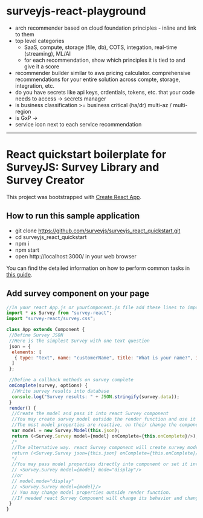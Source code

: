 # surveyjs-react-playground

- arch recommender based on cloud foundation principles - inline and link to them
- top level categories
  - SaaS, compute, storage (file, db), COTS, integation, real-time (streaming), ML/AI
  - for each recommendation, show which principles it is tied to and give it a score
- recommender builder similar to aws pricing calculator.  comprehensive recommendations for your entire solution across compte, storage, integration, etc.
- do you have secrets like api keys, crdentials, tokens, etc. that your code needs to access -> secrets manager
- is business classification >= business critical (ha/dr) multi-az / multi-region
- is GxP -> 
- service icon next to each service recommendation

---

# React quickstart boilerplate for SurveyJS: Survey Library and Survey Creator 

This project was bootstrapped with [Create React App](https://github.com/facebookincubator/create-react-app).

## How to run this sample application
 - git clone https://github.com/surveyjs/surveyjs_react_quickstart.git
 - cd surveyjs_react_quickstart
 - npm i
 - npm start
 - open http://localhost:3000/ in your web browser



You can find the detailed information on how to perform common tasks in [this guide](https://github.com/facebookincubator/create-react-app/blob/master/packages/react-scripts/template/README.md).

## Add survey component on your page
```JavaScript
//In your react App.js or yourComponent.js file add these lines to import
import * as Survey from "survey-react";
import "survey-react/survey.css";

class App extends Component {
 //Define Survey JSON
 //Here is the simplest Survey with one text question
 json = {
  elements: [
   { type: "text", name: "customerName", title: "What is your name?", isRequired: true}
  ]
 };

 //Define a callback methods on survey complete
 onComplete(survey, options) {
  //Write survey results into database
  console.log("Survey results: " + JSON.stringify(survey.data));
 }
 render() {
  //Create the model and pass it into react Survey component
  //You may create survey model outside the render function and use it in your App or component
  //The most model properties are reactive, on their change the component will change UI when needed.
  var model = new Survey.Model(this.json);
  return (<Survey.Survey model={model} onComplete={this.onComplete}/>);
  /*
  //The alternative way. react Survey component will create survey model internally
  return (<Survey.Survey json={this.json} onComplete={this.onComplete}/>);
  */
  //You may pass model properties directly into component or set it into model
  // <Survey.Survey model={model} mode="display"/>
  //or 
  // model.mode="display"
  // <Survey.Survey model={model}/>
  // You may change model properties outside render function. 
  //If needed react Survey Component will change its behavior and change UI.
 }
} 
```
